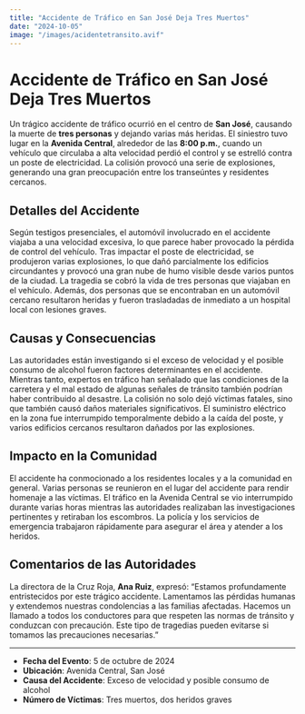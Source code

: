 ```yaml
---
title: "Accidente de Tráfico en San José Deja Tres Muertos"
date: "2024-10-05"
image: "/images/acidentetransito.avif"
---
```


# Accidente de Tráfico en San José Deja Tres Muertos



Un trágico accidente de tráfico ocurrió en el centro de **San José**, causando la muerte de **tres personas** y dejando varias más heridas. El siniestro tuvo lugar en la **Avenida Central**, alrededor de las **8:00 p.m.**, cuando un vehículo que circulaba a alta velocidad perdió el control y se estrelló contra un poste de electricidad. La colisión provocó una serie de explosiones, generando una gran preocupación entre los transeúntes y residentes cercanos.

## Detalles del Accidente

Según testigos presenciales, el automóvil involucrado en el accidente viajaba a una velocidad excesiva, lo que parece haber provocado la pérdida de control del vehículo. Tras impactar el poste de electricidad, se produjeron varias explosiones, lo que dañó parcialmente los edificios circundantes y provocó una gran nube de humo visible desde varios puntos de la ciudad. La tragedia se cobró la vida de tres personas que viajaban en el vehículo. Además, dos personas que se encontraban en un automóvil cercano resultaron heridas y fueron trasladadas de inmediato a un hospital local con lesiones graves.

## Causas y Consecuencias

Las autoridades están investigando si el exceso de velocidad y el posible consumo de alcohol fueron factores determinantes en el accidente. Mientras tanto, expertos en tráfico han señalado que las condiciones de la carretera y el mal estado de algunas señales de tránsito también podrían haber contribuido al desastre. La colisión no solo dejó víctimas fatales, sino que también causó daños materiales significativos. El suministro eléctrico en la zona fue interrumpido temporalmente debido a la caída del poste, y varios edificios cercanos resultaron dañados por las explosiones.

## Impacto en la Comunidad

El accidente ha conmocionado a los residentes locales y a la comunidad en general. Varias personas se reunieron en el lugar del accidente para rendir homenaje a las víctimas. El tráfico en la Avenida Central se vio interrumpido durante varias horas mientras las autoridades realizaban las investigaciones pertinentes y retiraban los escombros. La policía y los servicios de emergencia trabajaron rápidamente para asegurar el área y atender a los heridos.

## Comentarios de las Autoridades

La directora de la Cruz Roja, **Ana Ruiz**, expresó: “Estamos profundamente entristecidos por este trágico accidente. Lamentamos las pérdidas humanas y extendemos nuestras condolencias a las familias afectadas. Hacemos un llamado a todos los conductores para que respeten las normas de tránsito y conduzcan con precaución. Este tipo de tragedias pueden evitarse si tomamos las precauciones necesarias.”

---

- **Fecha del Evento**: 5 de octubre de 2024
- **Ubicación**: Avenida Central, San José
- **Causa del Accidente**: Exceso de velocidad y posible consumo de alcohol
- **Número de Víctimas**: Tres muertos, dos heridos graves
